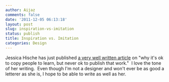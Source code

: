 ```yaml
---
author: Aijaz
comments: false
date: '2011-12-05 06:13:18'
layout: post
slug: inspiration-vs-imitation
status: publish
title: Inspiration vs. Imitation
categories: Design
---
```


Jessica Hische has just published [a very well written article](http://www.jessicahische.is/obsessedwiththeinternet/andbeingresponsivelyinspired/inspiration-vs-imitation-2) on "why it's ok to copy people to learn, but
never ok to publish that work."  I love the tone of her writing.  Even though
I'm not a designer and won't ever be as good a letterer as she is, I hope to
be able to write as well as her.
